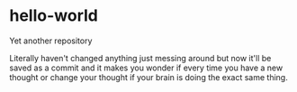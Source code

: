 # hello-world
Yet another repository

Literally haven't changed anything just messing around but now it'll be saved as a commit and it makes you wonder if every time 
you have a new thought or change your thought if your brain is doing the exact same thing.
